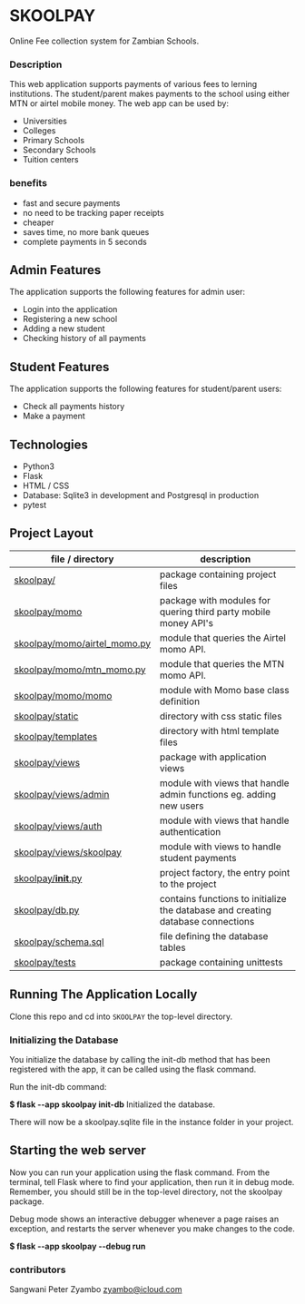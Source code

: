 # SKOOLPAY
Online Fee collection system for Zambian Schools.
### Description 
This web application supports payments of various fees to lerning institutions. The student/parent makes payments to the school using either MTN or airtel mobile money. The web app can be used by:
- Universities
- Colleges
- Primary Schools
- Secondary Schools
- Tuition centers

### benefits
- fast and secure payments
- no need to be tracking paper receipts
- cheaper
- saves time, no more bank queues
- complete payments in 5 seconds

## Admin Features
The application supports the following features for admin user:
- Login into the application
- Registering a new school
- Adding a new student
- Checking history of all payments

## Student Features
The application supports the following features for student/parent users:
- Check all payments history
- Make a payment

## Technologies
- Python3
- Flask
- HTML / CSS
- Database: Sqlite3 in development and Postgresql in production
- pytest

## Project Layout
|file / directory | description |
|-------------------------|----------------|
|[skoolpay/](/.skoolpay)|package containing project files|
|[skoolpay/momo](/.skoolpay/momo)|package with modules for quering third party mobile money API's|
|[skoolpay/momo/airtel_momo.py](/.skoolpay/momo/airtel_momo.py)|module that queries the Airtel momo API.|
|[skoolpay/momo/mtn_momo.py](/.skoolpay/momo/mtn_momo.py)|module that queries the MTN momo API.|
|[skoolpay/momo/momo](/.skoolpay/momo/momo)|module with Momo base class definition|
|[skoolpay/static](/.skoolpay/static)|directory with css static files|
|[skoolpay/templates](/.skoolpay/templates)|directory with html template files|
|[skoolpay/views](/.skoolpay/views)|package with application views|
|[skoolpay/views/admin](/.skoolpay/views/admin)|module with views that handle admin functions eg. adding new users|
|[skoolpay/views/auth](/.skoolpay/views/auth)|module with views that handle authentication|
|[skoolpay/views/skoolpay](/.skoolpay/views/skoolpay)|module with views to handle student payments|
|[skoolpay/__init__.py](/.skoolpay/__init__.py)| project factory, the entry point to the project|
|[skoolpay/db.py](/.skoolpay/db.py)| contains functions to initialize the database and creating database connections|
|[skoolpay/schema.sql](/.skoolpay/schema.sql)| file defining the database tables|
|[skoolpay/tests](/.skoolpay/tests)| package containing unittests|

## Running The Application Locally
Clone this repo and cd into `SKOOLPAY` the top-level directory.

### Initializing the Database
You initialize the database by calling the init-db method that has been registered with the app, it can be called using the flask command.

Run the init-db command:

**$ flask --app skoolpay init-db**
Initialized the database.

There will now be a skoolpay.sqlite file in the instance folder in your project.

## Starting the web server
Now you can run your application using the flask command. From the terminal, tell Flask where to find your application, then run it in debug mode. Remember, you should still be in the top-level directory, not the skoolpay package.

Debug mode shows an interactive debugger whenever a page raises an exception, and restarts the server whenever you make changes to the code.

**$ flask --app skoolpay --debug run**

### contributors
Sangwani Peter Zyambo zyambo@icloud.com
